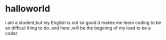 # halloworld

i am a student,but my English is not so good.it makes me learn coding to be an difficul thing to do.
and here ,will be the begining of my load to be a coder.
